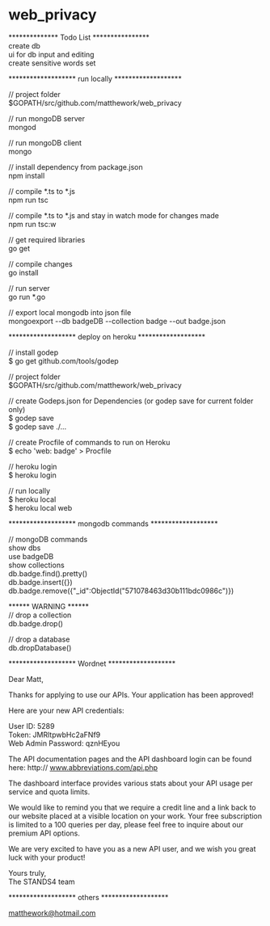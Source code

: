 # web_privacy

************** Todo List ****************  
create db  
ui for db input and editing  
create sensitive words set  


******************* run locally *******************  

// project folder  
$GOPATH/src/github.com/matthework/web_privacy  

// run mongoDB server  
mongod  

// run mongoDB client  
mongo  

// install dependency from package.json  
npm install  

// compile *.ts to *.js  
npm run tsc  

// compile *.ts to *.js and stay in watch mode for changes made  
npm run tsc:w  

// get required libraries  
go get  

// compile changes   
go install  

// run server  
go run *.go  

// export local mongodb into json file  
mongoexport --db badgeDB --collection badge --out badge.json  

******************* deploy on heroku *******************  

// install godep  
$ go get github.com/tools/godep  

// project folder  
$GOPATH/src/github.com/matthework/web_privacy   

// create Godeps.json for Dependencies (or godep save for current folder only)  
$ godep save  
$ godep save ./...  

// create Procfile of commands to run on Heroku  
$ echo 'web: badge' > Procfile  

// heroku login  
$ heroku login  

// run locally  
$ heroku local  
$ heroku local web  


******************* mongodb commands *******************  

// mongoDB commands  
show dbs  
use badgeDB  
show collections  
db.badge.find().pretty()  
db.badge.insert({})  
db.badge.remove({"_id":ObjectId("571078463d30b111bdc0986c")})  


****** WARNING ******  
// drop a collection  
db.badge.drop()  

// drop a database  
db.dropDatabase()  


******************* Wordnet *******************  

Dear Matt,

Thanks for applying to use our APIs. Your application has been approved!  

Here are your new API credentials:  

User ID: 5289  
Token: JMRltpwbHc2aFNf9  
Web Admin Password: qznHEyou  

The API documentation pages and the API dashboard login can be found here: http://  www.abbreviations.com/api.php  

The dashboard interface provides various stats about your API usage per service and quota   limits.  

We would like to remind you that we require a credit line and a link back to our website   placed at a visible location on your work. Your free subscription is limited to a 100 queries   per day, please feel free to inquire about our premium API options.  

We are very excited to have you as a new API user, and we wish you great luck with your   product!  

Yours truly,  
The STANDS4 team  


******************* others *******************  

matthework@hotmail.com 

 
